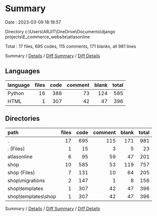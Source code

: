 # Summary

Date : 2023-03-09 18:18:57

Directory c:\\Users\\ARJIT\\OneDrive\\Documents\\django projects\\E_commerce_website\\atlasonline

Total : 17 files,  695 codes, 115 comments, 171 blanks, all 981 lines

Summary / [Details](details.md) / [Diff Summary](diff.md) / [Diff Details](diff-details.md)

## Languages
| language | files | code | comment | blank | total |
| :--- | ---: | ---: | ---: | ---: | ---: |
| Python | 16 | 388 | 73 | 124 | 585 |
| HTML | 1 | 307 | 42 | 47 | 396 |

## Directories
| path | files | code | comment | blank | total |
| :--- | ---: | ---: | ---: | ---: | ---: |
| . | 17 | 695 | 115 | 171 | 981 |
| . (Files) | 1 | 15 | 3 | 5 | 23 |
| atlasonline | 6 | 95 | 59 | 47 | 201 |
| shop | 10 | 585 | 53 | 119 | 757 |
| shop (Files) | 7 | 131 | 10 | 64 | 205 |
| shop\\migrations | 2 | 147 | 1 | 8 | 156 |
| shop\\templates | 1 | 307 | 42 | 47 | 396 |
| shop\\templates\\shop | 1 | 307 | 42 | 47 | 396 |

Summary / [Details](details.md) / [Diff Summary](diff.md) / [Diff Details](diff-details.md)